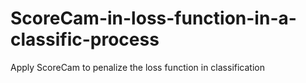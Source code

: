 # ScoreCam-in-loss-function-in-a-classific-process
Apply ScoreCam to penalize the loss function in classification 
